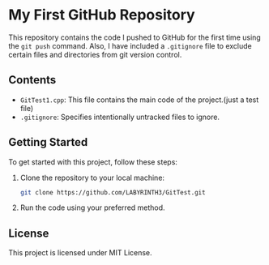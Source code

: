 # My First GitHub Repository

This repository contains the code I pushed to GitHub for the first time using the `git push` command.
Also, I have included a `.gitignore` file to exclude certain files and directories from git version control.

## Contents

- `GitTest1.cpp`: This file contains the main code of the project.(just a test file)
- `.gitignore`: Specifies intentionally untracked files to ignore.

## Getting Started

To get started with this project, follow these steps:

1. Clone the repository to your local machine:

    ```bash
    git clone https://github.com/LABYRINTH3/GitTest.git
    ```

2. Run the code using your preferred method.


## License

This project is licensed under MIT License.
